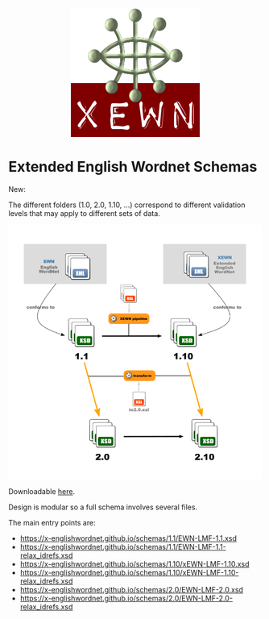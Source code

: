 <p align="center">
<img width="256" height="256" src="images/xewn2.png">
</p>

# Extended English Wordnet Schemas

New:

The different folders (1.0, 2.0, 1.10, ...) correspond to different validation levels that may apply to different sets of data.

![Schemas](images/schemas.png  "Schemas")

Downloadable [here](https://x-englishwordnet.github.io/schemas/).

Design is modular so a full schema involves several files.

The main entry points are:

- https://x-englishwordnet.github.io/schemas/1.1/EWN-LMF-1.1.xsd
- https://x-englishwordnet.github.io/schemas/1.1/EWN-LMF-1.1-relax_idrefs.xsd
- https://x-englishwordnet.github.io/schemas/1.10/xEWN-LMF-1.10.xsd
- https://x-englishwordnet.github.io/schemas/1.10/xEWN-LMF-1.10-relax_idrefs.xsd
- https://x-englishwordnet.github.io/schemas/2.0/EWN-LMF-2.0.xsd
- https://x-englishwordnet.github.io/schemas/2.0/EWN-LMF-2.0-relax_idrefs.xsd